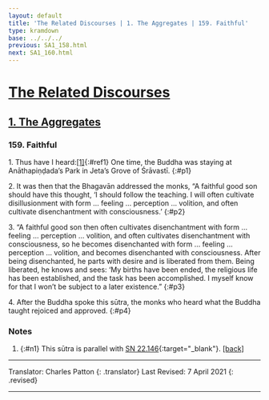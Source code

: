 ```yaml
---
layout: default
title: 'The Related Discourses | 1. The Aggregates | 159. Faithful'
type: kramdown
base: ../../../
previous: SA1_158.html
next: SA1_160.html
---
```


# [The Related Discourses](../index.html)
## [1. The Aggregates](index.html)
### 159. Faithful

1\. Thus have I heard:[\[1\]](#n1){:#ref1} One time, the Buddha was staying at Anāthapiṇḍada’s Park in Jeta’s Grove of Śrāvastī.
{:#p1}

2\. It was then that the Bhagavān addressed the monks, “A faithful good son should have this thought, ‘I should follow the teaching. I will often cultivate disillusionment with form … feeling … perception … volition, and often cultivate disenchantment with consciousness.’
{:#p2}

3\. “A faithful good son then often cultivates disenchantment with form … feeling … perception … volition, and often cultivates disenchantment with consciousness, so he becomes disenchanted with form … feeling … perception … volition, and becomes disenchanted with consciousness. After being disenchanted, he parts with desire and is liberated from them. Being liberated, he knows and sees: ‘My births have been ended, the religious life has been established, and the task has been accomplished. I myself know for that I won’t be subject to a later existence.”
{:#p3}

4\. After the Buddha spoke this sūtra, the monks who heard what the Buddha taught rejoiced and approved.
{:#p4}

### Notes

1. {:#n1} This sūtra is parallel with [SN 22.146](https://suttacentral.net/sn22.146){:target="_blank"}. [\[back\]](#ref1)

---

Translator: Charles Patton
{: .translator}
Last Revised: 7 April 2021
{: .revised}

---